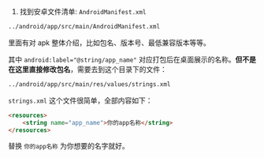 1. 找到安卓文件清单: `AndroidManifest.xml`

```bash
../android/app/src/main/AndroidManifest.xml
```

里面有对 apk 整体介绍，比如包名、版本号、最低兼容版本等等。   

其中 `android:label="@string/app_name"` 对应打包后在桌面展示的名称。**但不是在这里直接修改包名**，需要去到这个目录下的文件：   

```bash
../android/app/src/main/res/values/strings.xml
```

`strings.xml` 这个文件很简单，全部内容如下：   

```html
<resources>
    <string name="app_name">你的app名称</string>
</resources>
```

替换 `你的app名称` 为你想要的名字就好。
